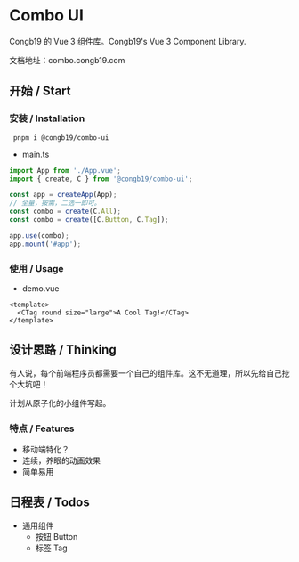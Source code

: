# Combo UI

Congb19 的 Vue 3 组件库。Congb19's Vue 3 Component Library.

文档地址：combo.congb19.com

## 开始 / Start

### 安装 / Installation

` pnpm i @congb19/combo-ui`

- main.ts

```typescript
import App from './App.vue';
import { create, C } from '@congb19/combo-ui';

const app = createApp(App);
// 全量，按需，二选一即可。
const combo = create(C.All);
const combo = create([C.Button, C.Tag]);

app.use(combo);
app.mount('#app');
```

### 使用 / Usage

- demo.vue

```vue
<template>
  <CTag round size="large">A Cool Tag!</CTag>
</template>
```

## 设计思路 / Thinking

有人说，每个前端程序员都需要一个自己的组件库。这不无道理，所以先给自己挖个大坑吧！

计划从原子化的小组件写起。

### 特点 / Features

- 移动端特化？
- 连续，养眼的动画效果
- 简单易用

## 日程表 / Todos

- 通用组件
  - 按钮 Button
  - 标签 Tag
